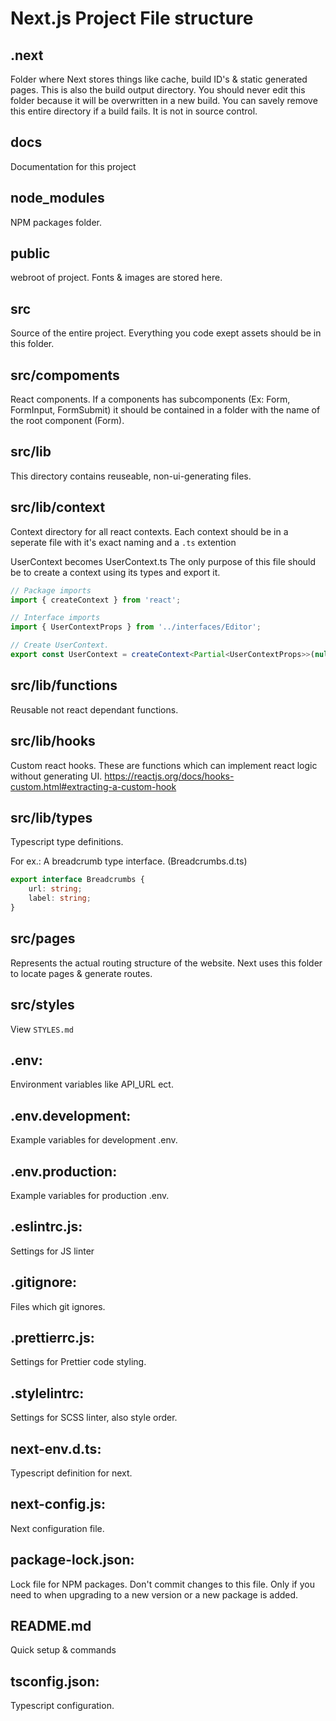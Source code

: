 # Next.js Project File structure

## .next

Folder where Next stores things like cache, build ID's & static generated pages. This is also the build output directory.
You should never edit this folder because it will be overwritten in a new build. You can savely remove this entire directory if a build fails. It is not in source control.

## docs

Documentation for this project

## node_modules

NPM packages folder.

## public

webroot of project. Fonts & images are stored here.

## src

Source of the entire project. Everything you code exept assets should be in this folder.

## src/compoments

React components. If a components has subcomponents (Ex: Form, FormInput, FormSubmit) it should be contained in a folder with the name of the root component (Form).

## src/lib

This directory contains reuseable, non-ui-generating files.

## src/lib/context

Context directory for all react contexts. Each context should be in a seperate file with it's exact naming and a `.ts` extention

UserContext becomes UserContext.ts
The only purpose of this file should be to create a context using its types and export it.

```typescript
// Package imports
import { createContext } from 'react';

// Interface imports
import { UserContextProps } from '../interfaces/Editor';

// Create UserContext.
export const UserContext = createContext<Partial<UserContextProps>>(null);
```

## src/lib/functions

Reusable not react dependant functions.

## src/lib/hooks

Custom react hooks. These are functions which can implement react logic without generating UI. https://reactjs.org/docs/hooks-custom.html#extracting-a-custom-hook

## src/lib/types

Typescript type definitions.

For ex.: A breadcrumb type interface. (Breadcrumbs.d.ts)

```typescript
export interface Breadcrumbs {
    url: string;
    label: string;
}
```

## src/pages

Represents the actual routing structure of the website. Next uses this folder to locate pages & generate routes.

## src/styles

View `STYLES.md`

## .env:

Environment variables like API_URL ect.

## .env.development:

Example variables for development .env.

## .env.production:

Example variables for production .env.

## .eslintrc.js:

Settings for JS linter

## .gitignore:

Files which git ignores.

## .prettierrc.js:

Settings for Prettier code styling.

## .stylelintrc:

Settings for SCSS linter, also style order.

## next-env.d.ts:

Typescript definition for next.

## next-config.js:

Next configuration file.

## package-lock.json:

Lock file for NPM packages. Don't commit changes to this file. Only if you need to when upgrading to a new version or a new package is added.

## README.md

Quick setup & commands

## tsconfig.json:

Typescript configuration.
